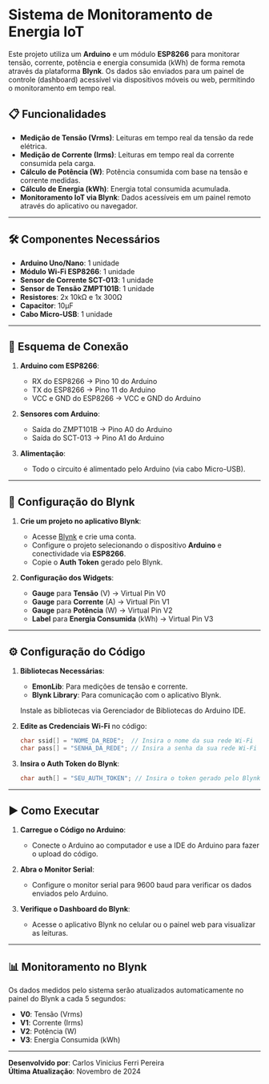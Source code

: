 # Sistema de Monitoramento de Energia IoT

Este projeto utiliza um **Arduino** e um módulo **ESP8266** para monitorar tensão, corrente, potência e energia consumida (kWh) de forma remota através da plataforma **Blynk**. Os dados são enviados para um painel de controle (dashboard) acessível via dispositivos móveis ou web, permitindo o monitoramento em tempo real.

## 📋 Funcionalidades

- **Medição de Tensão (Vrms)**: Leituras em tempo real da tensão da rede elétrica.
- **Medição de Corrente (Irms)**: Leituras em tempo real da corrente consumida pela carga.
- **Cálculo de Potência (W)**: Potência consumida com base na tensão e corrente medidas.
- **Cálculo de Energia (kWh)**: Energia total consumida acumulada.
- **Monitoramento IoT via Blynk**: Dados acessíveis em um painel remoto através do aplicativo ou navegador.

---

## 🛠 Componentes Necessários

- **Arduino Uno/Nano**: 1 unidade  
- **Módulo Wi-Fi ESP8266**: 1 unidade  
- **Sensor de Corrente SCT-013**: 1 unidade  
- **Sensor de Tensão ZMPT101B**: 1 unidade  
- **Resistores**: 2x 10kΩ e 1x 300Ω  
- **Capacitor**: 10µF  
- **Cabo Micro-USB**: 1 unidade  

---

## 📐 Esquema de Conexão

1. **Arduino com ESP8266**:  
   - RX do ESP8266 → Pino 10 do Arduino  
   - TX do ESP8266 → Pino 11 do Arduino  
   - VCC e GND do ESP8266 → VCC e GND do Arduino  

2. **Sensores com Arduino**:  
   - Saída do ZMPT101B → Pino A0 do Arduino  
   - Saída do SCT-013 → Pino A1 do Arduino  

3. **Alimentação**:  
   - Todo o circuito é alimentado pelo Arduino (via cabo Micro-USB).  

---

## 🧩 Configuração do Blynk

1. **Crie um projeto no aplicativo Blynk**:
   - Acesse [Blynk](https://blynk.io) e crie uma conta.
   - Configure o projeto selecionando o dispositivo **Arduino** e conectividade via **ESP8266**.
   - Copie o **Auth Token** gerado pelo Blynk.

2. **Configuração dos Widgets**:
   - **Gauge** para **Tensão** (V) → Virtual Pin V0  
   - **Gauge** para **Corrente** (A) → Virtual Pin V1  
   - **Gauge** para **Potência** (W) → Virtual Pin V2  
   - **Label** para **Energia Consumida** (kWh) → Virtual Pin V3  

---

## ⚙ Configuração do Código

1. **Bibliotecas Necessárias**:
   - **EmonLib**: Para medições de tensão e corrente.  
   - **Blynk Library**: Para comunicação com o aplicativo Blynk.  

   Instale as bibliotecas via Gerenciador de Bibliotecas do Arduino IDE.

2. **Edite as Credenciais Wi-Fi** no código:
   ```cpp
   char ssid[] = "NOME_DA_REDE";  // Insira o nome da sua rede Wi-Fi
   char pass[] = "SENHA_DA_REDE"; // Insira a senha da sua rede Wi-Fi
   ```

3. **Insira o Auth Token do Blynk**:
   ```cpp
   char auth[] = "SEU_AUTH_TOKEN"; // Insira o token gerado pelo Blynk
   ```

---

## ▶ Como Executar

1. **Carregue o Código no Arduino**:
   - Conecte o Arduino ao computador e use a IDE do Arduino para fazer o upload do código.

2. **Abra o Monitor Serial**:
   - Configure o monitor serial para 9600 baud para verificar os dados enviados pelo Arduino.

3. **Verifique o Dashboard do Blynk**:
   - Acesse o aplicativo Blynk no celular ou o painel web para visualizar as leituras.

---

## 📊 Monitoramento no Blynk

Os dados medidos pelo sistema serão atualizados automaticamente no painel do Blynk a cada 5 segundos:

- **V0**: Tensão (Vrms)  
- **V1**: Corrente (Irms)  
- **V2**: Potência (W)  
- **V3**: Energia Consumida (kWh)  

---

**Desenvolvido por**: Carlos Vinicius Ferri Pereira  
**Última Atualização**: Novembro de 2024  
